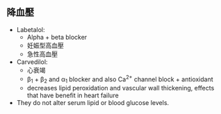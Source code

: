## 降血壓
- Labetalol: 
	- Alpha + beta blocker
	- 妊娠型高血壓
	- 急性高血壓
- Carvedilol: 
	- 心衰竭
	- β<sub>1</sub> + β<sub>2</sub> and α<sub>1</sub> blocker and also Ca<sup>2+</sup> channel block + antioxidant
	- decreases lipid peroxidation and vascular wall thickening, effects that have benefit in heart failure
- They do not alter serum lipid or blood glucose levels.